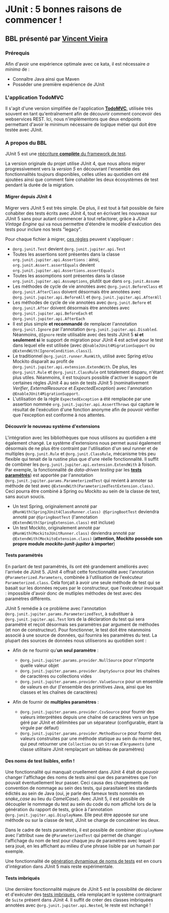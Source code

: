 # JUnit : 5 bonnes raisons de commencer !

## BBL présenté par [Vincent Vieira](mailto:vincent.vieira@carbon-it.com)

### Prérequis
Afin d'avoir une expérience optimale avec ce kata, il est nécessaire *a minima* de :
- Connaître Java ainsi que Maven
- Posséder une première expérience de JUnit

### L'application TodoMVC
Il s'agit d'une version simplifiée de l'application [**TodoMVC**](https://todobackend.com/), utilisée très souvent en tant qu'entraînement afin de découvrir comment concevoir des webservices REST. Ici, nous n'implémentons que deux endpoints permettant d'avoir le minimum nécessaire de logique métier qui doit être testée avec JUnit.

### A propos du BBL
JUnit 5 est une [réécriture **complète** du framework de test](https://junit.org/junit5/docs/current/user-guide/#overview-what-is-junit-5). 

La version originale du projet utilise JUnit 4, que nous allons migrer progressivement vers la *version 5* en découvrant l'ensemble des fonctionnalités toujours disponibles, celles utiles au quotidien ont été ajoutées ainsi que comment faire cohabiter les deux écosystèmes de test pendant la durée de la migration.

#### Migrer depuis JUnit 4
Migrer vers JUnit 5 est très simple. De plus, il est tout à fait possible de faire cohabiter des tests écrits avec JUnit 4, tout en écrivant les nouveaux sur JUnit 5 sans pour autant commencer à tout refactorer, grâce à *JUnit Vintage Engine* qui va nous permettre d'étendre le modèle d'exécution des tests pour inclure nos tests "legacy".

Pour chaque fichier à migrer, [ces règles](https://junit.org/junit5/docs/current/user-guide/#migrating-from-junit4-tips) peuvent s'appliquer :
- `@org.junit.Test` devient `@org.junit.jupiter.api.Test`
- Toutes les assertions sont présentes dans la classe `org.junit.jupiter.api.Assertions` : ainsi, `org.junit.Assert.assertEquals` devient `org.junit.jupiter.api.Assertions.assertEquals`
- Toutes les assomptions sont présentes dans la classe `org.junit.jupiter.api.Assumptions`, plutôt que dans `org.junit.Assume`
- Les méthodes de cycle de vie annotées avec `@org.junit.BeforeClass` et `@org.junit.AfterClass` doivent désormais être annotées avec `@org.junit.jupiter.api.BeforeAll` et `@org.junit.jupiter.api.AfterAll`
- Les méthodes de cycle de vie annotées avec `@org.junit.Before` et `@org.junit.After` doivent désormais être annotées avec `@org.junit.jupiter.api.BeforeEach` et `@org.junit.jupiter.api.AfterEach`
- Il est plus simple **et recommandé** de remplacer l'annotation `@org.junit.Ignore` par l'annotation `@org.junit.jupiter.api.Disabled`. Néanmoins, `@Ignore` reste utilisable avec des tests JUnit 5 **si et seulement si** le support de migration pour JUnit 4 est activé pour le test dans lequel elle est utilisée (avec `@EnableJUnit4MigrationSupport` ou `@ExtendWith(IgnoreCondition.class)`).
- Le traditionnel `@org.junit.runner.RunWith`, utilisé avec Spring et/ou Mockito disparaît au profit de `@org.junit.jupiter.api.extension.ExtendWith`. De plus, les `@org.junit.Rule` et `@org.junit.ClassRule` ont totalement disparu, n'étant plus utiles.
  Néanmoins, il est toujours possible d'activer le support de certaines règles JUnit 4 au sein de tests JUnit 5 (nominativement *Verifier*, *ExternalResource* et *ExpectedException*) avec l'annotation `@EnableJUnit4MigrationSupport`. 
- L'utilisation de la règle `ExpectedException` a été remplacée par une assertion nommée `org.junit.jupiter.api.AssertThrows` qui capture le résultat de l'exécution d'une fonction anonyme afin de pouvoir vérifier que l'exception est conforme à nos attentes.

#### Découvrir le nouveau système d'extensions
L'intégration avec les bibliothèques que nous utilisons au quotidien a été également changé. Le système d'extensions nous permet aussi également désormais de ne plus être contraint par l'utilisation d'un seul runner et de multiples `@org.junit.Rule` et `@org.junit.ClassRule`, mécanisme très peu flexible qui tenait de la rustine plus que d'une réelle fonctionnalité.
Il suffit de combiner les `@org.junit.jupiter.api.extension.ExtendWith` à foison. Par exemple, la fonctionnalité de *data-driven testing* par les [**tests paramétrés**](https://nipafx.dev/junit-5-parameterized-tests/)) est apportée par l'annotation `@org.junit.jupiter.params.ParameterizedTest` qui revient à annoter sa méthode de test avec `@ExtendWith(ParameterizedTestExtension.class)`.
Ceci pourra être combiné à Spring ou Mockito au sein de la classe de test, sans aucun soucis.

- Un test Spring, originalement annoté par `@RunWith(SpringJUnit4ClassRunner.class) @SpringBootTest` deviendra annoté par `@SpringBootTest` (l'annotation `@ExtendWith(SpringExtension.class)` est incluse)
- Un test Mockito, originalement annoté par `@RunWith(MockitoJUnitRunner.class)` deviendra annoté par `@ExtendWith(MockitoExtension.class)` (**attention, Mockito possède son propre module *mockito-junit-jupiter* à importer**)

#### Tests paramétrés
En parlant de test paramétrés, ils ont été grandement améliorés avec l'arrivée de JUnit 5. JUnit 4 offrait cette fonctionnalité avec l'annotation `@Parameterized.Parameters`, combinée à l'utilisation de l'exécuteur `Parameterized.class`.
Cela forçait à avoir une seule méthode de test qui se basait sur les données reçues par le constructeur, que l'exécuteur invoquait : impossible d'avoir donc de mutliples méthodes de test avec des paramètres différents.

JUnit 5 remédie à ce problème avec l'annotation `@org.junit.jupiter.params.ParameterizedTest`, à substituer à `@org.junit.jupiter.api.Test` lors de la déclaration du test qui sera paramétré et reçoit désormais ses paramètres par argument de méthodes (et non de constructeur).
Pour fonctionner, le test doit être néanmoins associé à une source de données, qui fournira les paramètres du test. La plupart des sources de données nous utiliserons au quotidien sont :
- Afin de ne fournir qu'**un seul paramètre** :
  - `@org.junit.jupiter.params.provider.NullSource` pour n'importe quelle valeur objet
  - `@org.junit.jupiter.params.provider.EmptySource` pour les chaînes de caractères ou collections vides
  - `@org.junit.jupiter.params.provider.ValueSource` pour un ensemble de valeurs en dur (l'ensemble des primitives Java, ainsi que les classes et les chaînes de caractères)
  
- Afin de fournir de **multiples paramètres** :
  - `@org.junit.jupiter.params.provider.CsvSource` pour fournir des valeurs interprétées depuis une chaîne de caractères vers un type géré par JUnit et délimitées par un séparateur (configurable, étant la virgule par défaut)
  - `@org.junit.jupiter.params.provider.MethodSource` pour fournir des valeurs construites par une méthode statique au sein du même test, qui peut retourner une `Collection` ou un `Stream` d'`Arguments` (une classe utilitaire JUnit remplaçant un tableau de paramètres)

#### Des noms de test lisibles, enfin !
Une fonctionnalité qui manquait cruellement dans JUnit 4 était de pouvoir changer l'affichage des noms de tests ainsi que des paramètres que l'on pouvait éventuellement leur passer. Ceci causa des changements de convention de nommage au sein des tests, qui parasitaient les standards édictés au sein de Java (oui, je parle des fameux tests nommés en *snake_case* au lieu du *CamelCase*).
Avec JUnit 5, il est possible de découpler le nommage du test au sein du code du nom affiché lors de la génération du rapport de tests, grâce à l'annotation `@org.junit.jupiter.api.DisplayName`. Elle peut être apposée sur une méthode ou sur la classe de test, JUnit se charge de concaténer les deux. 

Dans le cadre de tests paramétrés, il est possible de combiner `@DisplayName` avec l'attribut `name` de `@ParameterizedTest` qui permet de changer l'affichage du nom de test pour chaque jeu de paramètres avec lequel il sera joué, en les affichant au milieu d'une phrase lisible par un humain par exemple.

Une fonctionnalité de [génération dynamique de noms de tests](https://junit.org/junit5/docs/current/user-guide/#writing-tests-display-name-generator) est en cours d'intégration dans JUnit 5 mais reste expérimentale.

#### Tests imbriqués
Une dernière fonctionnalité majeure de JUnit 5 est la possibilité de déclarer et d'exécuter des [tests imbriqués](https://junit.org/junit5/docs/current/user-guide/#writing-tests-nested), cela remplaçant le système contraignant de `Suite` présent dans JUnit 4.
Il suffit de créer des classes imbriquées annotées avec `@org.junit.jupiter.api.Nested`, le reste est inchangé !
